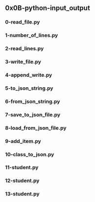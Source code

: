 ## 0x0B-python-input_output
### 0-read_file.py
### 1-number_of_lines.py
### 2-read_lines.py
### 3-write_file.py
### 4-append_write.py
### 5-to_json_string.py
### 6-from_json_string.py
### 7-save_to_json_file.py
### 8-load_from_json_file.py
### 9-add_item.py
### 10-class_to_json.py
### 11-student.py
### 12-student.py
### 13-student.py
